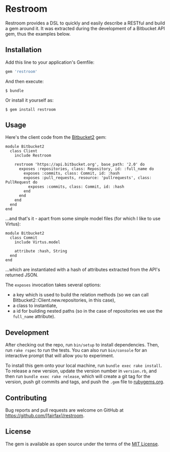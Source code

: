 # Restroom

Restroom provides a DSL to quickly and easily describe a RESTful and build a gem around it. It was extracted during the development of a Bitbucket API gem, thus the examples below.

## Installation

Add this line to your application's Gemfile:

```ruby
gem 'restroom'
```

And then execute:

    $ bundle

Or install it yourself as:

    $ gem install restroom

## Usage

Here's the client code from the [Bitbucket2](http://github.com/fairfax/bitbucket2) gem:

```
module Bitbucket2
  class Client
    include Restroom

    restroom 'https://api.bitbucket.org', base_path: '2.0' do
      exposes :repositories, class: Repository, id: :full_name do
        exposes :commits, class: Commit, id: :hash
        exposes :pull_requests, resource: 'pullrequests', class: PullRequest do
          exposes :commits, class: Commit, id: :hash
        end
      end
    end
  end
end
```

...and that's it - apart from some simple model files (for which I like to use Virtus):

```
module Bitbucket2
  class Commit
    include Virtus.model

    attribute :hash, String
  end
end
```

...which are instantiated with a hash of attributes extracted from the API's returned JSON.

The `exposes` invocation takes several options:

 - a key which is used to build the relation methods (so we can call Bitbucket2::Client.new.repositories, in this case),
 - a class to instantiate,
 - a id for building nested paths (so in the case of repositories we use the `full_name` attribute).


## Development

After checking out the repo, run `bin/setup` to install dependencies. Then, run `rake rspec` to run the tests. You can also run `bin/console` for an interactive prompt that will allow you to experiment.

To install this gem onto your local machine, run `bundle exec rake install`. To release a new version, update the version number in `version.rb`, and then run `bundle exec rake release`, which will create a git tag for the version, push git commits and tags, and push the `.gem` file to [rubygems.org](https://rubygems.org).

## Contributing

Bug reports and pull requests are welcome on GitHub at https://github.com/[fairfax]/restroom.


## License

The gem is available as open source under the terms of the [MIT License](http://opensource.org/licenses/MIT).
